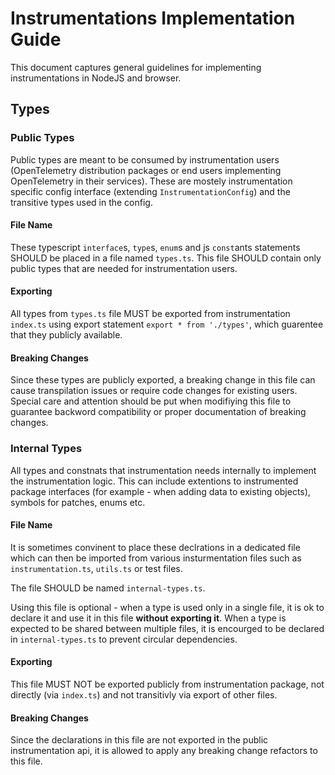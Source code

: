 # Instrumentations Implementation Guide
This document captures general guidelines for implementing instrumentations in NodeJS and browser.

## Types

### Public Types
Public types are meant to be consumed by instrumentation users (OpenTelemetry distribution packages or end users implementing OpenTelemetry in their services). These are mostely instrumentation specific config interface (extending `InstrumentationConfig`) and the transitive types used in the config.

#### File Name
These typescript `interface`s, `type`s, `enum`s and js `const`ants statements SHOULD be placed in a file named `types.ts`. This file SHOULD contain only public types that are needed for instrumentation users.

#### Exporting
All types from `types.ts` file MUST be exported from instrumentation `index.ts` using export statement `export * from './types'`, which guarentee that they publicly available.

#### Breaking Changes
Since these types are publicly exported, a breaking change in this file can cause transpilation issues or require code changes for existing users. Special care and attention should be put when modifiying this file to guarantee backword compatibility or proper documentation of breaking changes.

### Internal Types
All types and constnats that instrumentation needs internally to implement the instrumentation logic. This can include extentions to instrumented package interfaces (for example - when adding data to existing objects), symbols for patches, enums etc.

#### File Name
It is sometimes convinent to place these declrations in a dedicated file which can then be imported from various insturmentation files such as `instrumentation.ts`, `utils.ts` or test files.

The file SHOULD be named `internal-types.ts`.

Using this file is optional - when a type is used only in a single file, it is ok to declare it and use it in this file **without exporting it**. When a type is expected to be shared between multiple files, it is encourged to be declared in `internal-types.ts` to prevent circular dependencies.

#### Exporting
This file MUST NOT be exported publicly from instrumentation package, not directly (via `index.ts`) and not transitivly via export of other files.

#### Breaking Changes
Since the declarations in this file are not exported in the public instrumentation api, it is allowed to apply any breaking change refactors to this file.